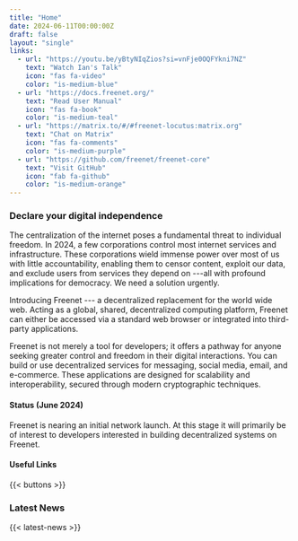 ```yaml
---
title: "Home"
date: 2024-06-11T00:00:00Z
draft: false
layout: "single"
links:
  - url: "https://youtu.be/yBtyNIqZios?si=vnFje0OQFYkni7NZ"
    text: "Watch Ian's Talk"
    icon: "fas fa-video"
    color: "is-medium-blue"
  - url: "https://docs.freenet.org/"
    text: "Read User Manual"
    icon: "fas fa-book"
    color: "is-medium-teal"
  - url: "https://matrix.to/#/#freenet-locutus:matrix.org"
    text: "Chat on Matrix"
    icon: "fas fa-comments"
    color: "is-medium-purple"
  - url: "https://github.com/freenet/freenet-core"
    text: "Visit GitHub"
    icon: "fab fa-github"
    color: "is-medium-orange"
---
```


### Declare your digital independence

The centralization of the internet poses a fundamental threat to individual freedom. In 2024, a few corporations control
most internet services and infrastructure. These corporations wield immense power over most of us with little
accountability, enabling them to censor content, exploit our data, and exclude users from services they depend on ---all
with profound implications for democracy. We need a solution urgently.

Introducing Freenet --- a decentralized replacement for the world wide web. Acting as a global, shared, decentralized
computing platform, Freenet can either be accessed via a standard web browser or integrated into third-party
applications.

Freenet is not merely a tool for developers; it offers a pathway for anyone seeking greater control and freedom in their
digital interactions. You can build or use decentralized services for messaging, social media, email, and e-commerce.
These applications are designed for scalability and interoperability, secured through modern cryptographic techniques.

#### Status (June 2024)

Freenet is nearing an initial network launch. At this stage it will primarily be of interest to developers interested in
building decentralized systems on Freenet.

#### Useful Links

{{< buttons >}}

### Latest News

{{< latest-news >}}
